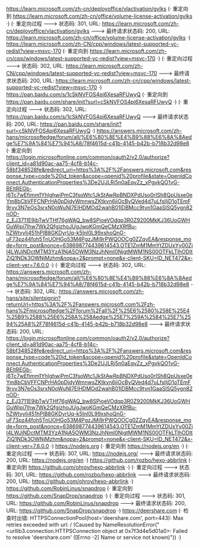 https://learn.microsoft.com/zh-cn/deployoffice/vlactivation/gvlks (· 重定向到 https://learn.microsoft.com/zh-cn/office/volume-license-activation/gvlks ·)
(· 重定向过程 ---> 状态码: 301, URL: https://learn.microsoft.com/zh-cn/deployoffice/vlactivation/gvlks ---> 最终请求状态码: 200, URL: https://learn.microsoft.com/zh-cn/office/volume-license-activation/gvlks ·)
https://learn.microsoft.com/zh-CN/cpp/windows/latest-supported-vc-redist?view=msvc-170 (· 重定向到 https://learn.microsoft.com/zh-cn/cpp/windows/latest-supported-vc-redist?view=msvc-170 ·)
(· 重定向过程 ---> 状态码: 302, URL: https://learn.microsoft.com/zh-CN/cpp/windows/latest-supported-vc-redist?view=msvc-170 ---> 最终请求状态码: 200, URL: https://learn.microsoft.com/zh-cn/cpp/windows/latest-supported-vc-redist?view=msvc-170 ·)
https://pan.baidu.com/s/1cSkNVFOS4pi6XesaRFUwyQ (· 重定向到 https://pan.baidu.com/share/init?surl=cSkNVFOS4pi6XesaRFUwyQ ·)
(· 重定向过程 ---> 状态码: 302, URL: https://pan.baidu.com/s/1cSkNVFOS4pi6XesaRFUwyQ ---> 最终请求状态码: 200, URL: https://pan.baidu.com/share/init?surl=cSkNVFOS4pi6XesaRFUwyQ ·)
https://answers.microsoft.com/zh-hans/microsoftedge/forum/all/%E6%80%8E%E4%B9%88%E6%8A%8Aedge%E7%9A%84%E7%94%A8/78f4615d-c41b-4145-b42b-b718b32d98e8 (· 重定向到 https://login.microsoftonline.com/common/oauth2/v2.0/authorize?client_id=a81d90ac-aa75-4cf8-b14c-58bf348528fe&redirect_uri=https%3A%2F%2Fanswers.microsoft.com&response_type=code%20id_token&scope=openid%20profile&state=OpenIdConnect.AuthenticationProperties%3De2UJLRi5n0aEqvZz_xPgvkQO1vG-BEItREGb-j6Tc7wEfimm1YhlghwjPmC3fsoWtc1JkStAwRpBNDXPdUso0rISh8QpUsxe0eYm8bCbVFFCNPrHA0pDjdyWmnwsZKtkvn6jiOcByQVed4d7uLfslljD1oTEmF9rvv3N7eOs3srxN0oWuNI7ElHDMOd2wahB01lDBMcc9tvn1GaaSlSQ5ygn82nOD-z_EJ3711E9ibTwVTHf76gWAQ_bw8SPioeVOdqp3R0Z9200MkKJ36UoGWHGuWjpi7lhw7Wk2QfgjzhoJUgJwoKGmQeCMzXRfBu-hZWtvyIi451hPIB8GKDyrUq-k5Inl0L99xshoQnG-uF73pz44foh5TnUOHGo53M4PgzJMi9rPWQOOCg0ZZqyEA&response_mode=form_post&nonce=638698774439614543.OTE1ZmM1MmYtZDUxYy00ZjI4LWJiNDctMTM3YzA1NjA5OWM3NzJhNmI0NjgtMWM1NS00OTFkLTlhODItZjQ1NDk3OWNjMzhm&nopa=2&prompt=none&x-client-SKU=ID_NET472&x-client-ver=7.6.0.0 ·)
(· 重定向过程 ---> 状态码: 302, URL: https://answers.microsoft.com/zh-hans/microsoftedge/forum/all/%E6%80%8E%E4%B9%88%E6%8A%8Aedge%E7%9A%84%E7%94%A8/78f4615d-c41b-4145-b42b-b718b32d98e8 ---> 状态码: 302, URL: https://answers.microsoft.com/zh-hans/site/silentsignin?returnUrl=https%3A%2F%2Fanswers.microsoft.com%2Fzh-hans%2Fmicrosoftedge%2Fforum%2Fall%2F%25E6%2580%258E%25E4%25B9%2588%25E6%258A%258Aedge%25E7%259A%2584%25E7%2594%25A8%2F78f4615d-c41b-4145-b42b-b718b32d98e8 ---> 最终请求状态码: 200, URL: https://login.microsoftonline.com/common/oauth2/v2.0/authorize?client_id=a81d90ac-aa75-4cf8-b14c-58bf348528fe&redirect_uri=https%3A%2F%2Fanswers.microsoft.com&response_type=code%20id_token&scope=openid%20profile&state=OpenIdConnect.AuthenticationProperties%3De2UJLRi5n0aEqvZz_xPgvkQO1vG-BEItREGb-j6Tc7wEfimm1YhlghwjPmC3fsoWtc1JkStAwRpBNDXPdUso0rISh8QpUsxe0eYm8bCbVFFCNPrHA0pDjdyWmnwsZKtkvn6jiOcByQVed4d7uLfslljD1oTEmF9rvv3N7eOs3srxN0oWuNI7ElHDMOd2wahB01lDBMcc9tvn1GaaSlSQ5ygn82nOD-z_EJ3711E9ibTwVTHf76gWAQ_bw8SPioeVOdqp3R0Z9200MkKJ36UoGWHGuWjpi7lhw7Wk2QfgjzhoJUgJwoKGmQeCMzXRfBu-hZWtvyIi451hPIB8GKDyrUq-k5Inl0L99xshoQnG-uF73pz44foh5TnUOHGo53M4PgzJMi9rPWQOOCg0ZZqyEA&response_mode=form_post&nonce=638698774439614543.OTE1ZmM1MmYtZDUxYy00ZjI4LWJiNDctMTM3YzA1NjA5OWM3NzJhNmI0NjgtMWM1NS00OTFkLTlhODItZjQ1NDk3OWNjMzhm&nopa=2&prompt=none&x-client-SKU=ID_NET472&x-client-ver=7.6.0.0 ·)
https://nodejs.org (· 重定向到 https://nodejs.org/en ·)
(· 重定向过程 ---> 状态码: 307, URL: https://nodejs.org/ ---> 最终请求状态码: 200, URL: https://nodejs.org/en ·)
https://github.com/rozbo/hexo-abbrlink (· 重定向到 https://github.com/ohroy/hexo-abbrlink ·)
(· 重定向过程 ---> 状态码: 301, URL: https://github.com/rozbo/hexo-abbrlink ---> 最终请求状态码: 200, URL: https://github.com/ohroy/hexo-abbrlink ·)
https://github.com/RobinLinus/snapdrop (· 重定向到 https://github.com/SnapDrop/snapdrop ·)
(· 重定向过程 ---> 状态码: 301, URL: https://github.com/RobinLinus/snapdrop ---> 最终请求状态码: 200, URL: https://github.com/SnapDrop/snapdrop ·)
https://deershare.com (· 检查时出错: HTTPSConnectionPool(host='deershare.com', port=443): Max retries exceeded with url: / (Caused by NameResolutionError("<urllib3.connection.HTTPSConnection object at 0x7f3d4e5d01a0>: Failed to resolve 'deershare.com' ([Errno -2] Name or service not known)")) ·)
